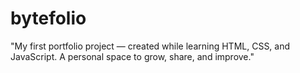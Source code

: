 # bytefolio
"My first portfolio project — created while learning HTML, CSS, and JavaScript. A personal space to grow, share, and improve."
